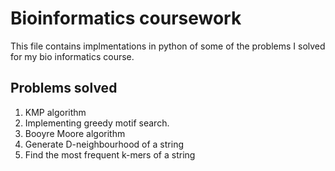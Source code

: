 # Bioinformatics coursework
This file contains implmentations in python of some of the problems I solved for my bio informatics course.

## Problems solved 
1) KMP algorithm
2) Implementing greedy motif search.
3) Booyre Moore algorithm
4) Generate D-neighbourhood of a string
5) Find the most frequent k-mers of a string

